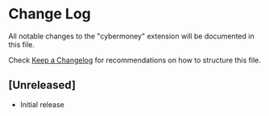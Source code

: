 # Change Log

All notable changes to the "cybermoney" extension will be documented in this file.

Check [Keep a Changelog](http://keepachangelog.com/) for recommendations on how to structure this file.

## [Unreleased]

- Initial release
